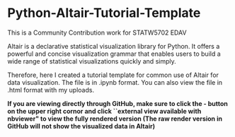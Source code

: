 # Python-Altair-Tutorial-Template

This is a Community Contribution work for STATW5702 EDAV

Altair is a declarative statistical visualization library for Python. It offers a powerful and concise visualization grammar that enables users to build a wide range of statistical visualizations quickly and simply.

Therefore, here I created a tutorial template for common use of Altair for data visualization. The file is in .ipynb format. You can also view the file in .html format with my uploads.

**If you are viewing directly through GitHub, make sure to click the - button on the upper right cornor and click ``external view available with nbviewer" to view the fully rendered version (The raw render version in GitHub will not show the visualized data in Altair)**

